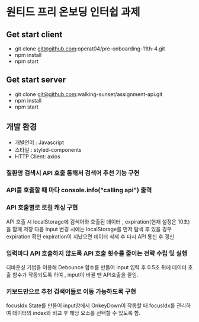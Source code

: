 # 원티드 프리 온보딩 인터쉽 과제

## Get start client

- git clone git@github.com:operat04/pre-onboarding-11th-4.git
- npm install
- npm start

## Get start server

- git clone git@github.com:walking-sunset/assignment-api.git
- npm install
- npm start

## 개발 환경

- 개발언어 : Javascript
- 스타일 : styled-components
- HTTP Client: axios

### 질환명 검색시 API 호출 통해서 검색어 추천 기능 구현

### API를 호출할 때 마다 console.info("calling api") 출력

### API 호출별로 로컬 캐싱 구현

API 호출 시 localStorage에 검색어와 호출된 데이터 , expiration(현재 설정은 10초)을 함께 저장
다음 Input 변경 시에는 localStorage를 먼저 탐색 후 있을 경우 expiration 확인 expiration이 지났으면 데이터 삭제 후 다시 API 통신 후 갱신

### 입력마다 API 호출하지 않도록 API 호출 횟수를 줄이는 전략 수립 및 실행

디바운싱 기법을 이용해 Debounce 함수를 만들어 input 입력 후 0.5초 뒤에 데이터 호출 함수가 작동되도록 하여 , input이 바뀔 땐 API호출을 줄임.

### 키보드만으로 추천 검색어들로 이동 가능하도록 구현

focusIdx State를 만들어 input창에서 OnkeyDown이 작동할 때 focusIdx를 관리하여 데이터의 index와 비교 후 해당 요소를 선택할 수 있도록 함.
